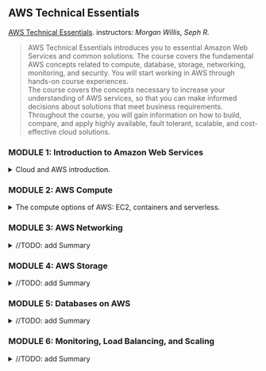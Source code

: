 <!--
ignore these words in spell check for this file
// cSpell:ignore Seph
 -->

## AWS Technical Essentials

[AWS Technical Essentials](https://explore.skillbuilder.aws/learn/course/1851/aws-technical-essentials). instructors: _Morgan Willis_, _Seph R._

> AWS Technical Essentials introduces you to essential Amazon Web Services and common solutions. The course covers the fundamental AWS concepts related to compute, database, storage, networking, monitoring, and security. You will start working in AWS through hands-on course experiences.\
> The course covers the concepts necessary to increase your understanding of AWS services, so that you can make informed decisions about solutions that meet business requirements. Throughout the course, you will gain information on how to build, compare, and apply highly available, fault tolerant, scalable, and cost-effective cloud solutions.

### MODULE 1: Introduction to Amazon Web Services

<details>
<summary>
Cloud and AWS introduction.
</summary>

#### What Is AWS?

<details>
<summary>
Basic Cloud Deployment models and advantages.
</summary>

types of deployment models:

- On-premises - having physical hardware dedicated which belongs to the company, either in the company physical location or in a data center nearby. this requires paying to obtain that hardware and managing it.
- Cloud - getting the IT resources via the internet from a cloud provider (such as AWS), this means there is no need for the company to maintain its' own data centers and purchase hardware.
- Hybrid - a combination of both, connecting hardware that resides on-premises with resources on the cloud, can be part of a transition period or be caused by regulatory needs.

Running workloads On-Premises requires owning the hardware, configuring it and deploying the software, which can be time consuming and expensive. cloud resources can be provisioned on demand with pay-per-use pricing so there are less barriers to experiment, and the process can be completed more quickly. Using cloud compute resources also allows to focus on the unique parts of the project. the compute resources, the databases, backups and networking portions usually remain the same across projects and across businesses, so it makes sense to get them from an external source rather than spend special effort on setting them up.

Cloud computing offers six advantages:

- Pay-As-You-Go Model - getting resources from the cloud provider is priced based on usage, there is no need to buy expensive hardware that might not be fully utilized.
- Benefit from Massive Economics of Scale - Cloud Vendors are responsible to getting the hardware, and because they buying units in massive scales, they can get better prices than an individual company can. this allows them to offer lower prices in the "pay as you go" models.
- Stop Guessing Capacity - rather than overbuying hardware for an on-premises data center in order to be ready for demand spikes, cloud resources can be acquired immediately when extra capacity is needed, and can be released when the demand goes down.
- Increase Speed and Agility - Since resources are accessed over the internet, there is little waiting time between provisioning the resources and using them. there is no need to wait for shipping and installation like an on-premises data center.
- Realize Cost Savings - since the cloud vendor is responsible to hosting and maintaining the hardware, there are less costs of racking, powering, cooling (and other physical operations), and the company can focus on the core product.
- Go Global in Minutes - Cloud Vendors have data centers across the world, so if there is a need to deploy in a different region, it is easy to deploy the same stack at a different data center and get lower networking latency.

</details>

#### AWS Global Infrastructure

<details>
<summary>
AWS has dataCenters across the world, and they can be accessed from everywhere.
</summary>

(video)

redundancy for disaster recovery across Availability Zones and across Regions

choosing the aws region:

- compliance - the most important factor, are there regulatory controls dictating which region can be used?
- latency - the closer the region to the users, the better. closer proximity means higher speed.
- pricing - pricing can vary between regions (sometimes due to taxation structures).
- service availability - some services might not be available in all regions, especially when the service is new.

the global edge network (edge locations and region edge caches) - caching data closer to the end-user. **Amazon Cloud Front** can be used to cache data.

_Regions_ are geographical regions, named after where they are and given an aws code. regions are independent from one another, and there is no automatic data transfer between them without the user setting it up. Regions consist of two or more _Availability Zones_, which are data centers spread across the region. they are remote from one another to avoid having them go down together.

Services can belong to different scopes: _Availability Zone_, _Region_ or the _Global_ level. global scoped services (such as **IAM**) are the same for all regions, other service might require you to choose a region and an Availability Zone, this might be done to set data durability and availability. For other services, AWS itself manages the placement in Availability Zones, and you only set the region.

A service should be highly available and resilient, which usually means that it should be deployed in more than one Availability Zone, so it can easily recover and provide service if one of aws data centers goes down.

</details>

#### Interacting with AWS

<details>
<summary>
Different Ways to work with AWS services.
</summary>

we can interact with the AWS resources in different way, via the management console (website), with the cli tool (scripting) or with software development kits that integrate with other software.

- AWS Management Console - website
- AWS CLI - command line interface
- AWS SDk - software development kit - for each programming language

the aws **Cloud Shell** is a service that provides CLI access from the web management console. the cli has the format of `aws <service> <commands>`.

</details>

#### Security and the AWS Shared Responsibility Model

<details>
<summary>
Security in the cloud.
</summary>

(video)

Security Concerns are divided between AWS the User. AWS is always responsible to the physical security, but depending on the service, AWS might be in charge of more or less parts of the security. for an **EC2** machine, aws is in charge of the underlying hardware and the virtualization, but the user is in charge of the installed OS, patches and controlling access to the resource. AWS offers many options to get security features on services, and usually, the user is responsible to the data security and controlling access to it.

The more "managed" services are, the more aws is responsible for them, S3 is a very managed solution with less user controlled security, while EC2 is a non-managed solution where the user has to manage much more.

> A key concept is that customers maintain complete control of their data and are responsible for managing the security related to their content. For example, you are responsible for the following:
>
> - Choosing a Region for AWS resources in accordance with data sovereignty regulations
> - Implementing data-protection mechanisms, such as encryption and scheduled backups
> - Using access control to limit who can access your data and AWS resources

</details>

#### Protecting the AWS Root User

<details>
<summary>
Protecting The Root User with MultiFactor authentication
</summary>

(video)

the root user has unlimited permissions and powers. the root user is accessed with an email and password. since the root user has all the permissions, we need to protect it, as we don't want it to be compromised. to prevent this, we should enable Multi-Factor-Authentication to as a second layer. MFA device can be physical or virtual.\
An additional recommendation is to avoid using the root user for everyday tasks, and instead use IAM roles with limited powers.

Besides the email and password combination, there is another set of credentials, the key id and secret for programmatic access. they are used to connect to the IAM role via the CLI or other APIs.

> The root user has complete access to all AWS services and resources in your account, including your billing and personal information. Therefore, you should securely lock away the credentials associated with the root user and not use the root user for everyday tasks. Visit the links at the end of this lesson to learn more about when to use the AWS root user.\
> To ensure the safety of the root user, follow these best practices:
>
> - Choose a strong password for the root user.
> - Enable multi-factor authentication (MFA) for the root user.
> - Never share your root user password or access keys with anyone.
> - Disable or delete the access keys associated with the root user.
> - Create an Identity and Access Management (IAM) user for administrative tasks or everyday tasks.

Multi Factor authentication relies on having a combination of identification methods -

1. Something You Know - such as user name and password
2. Something You Have - such as a one-time pass-code from an authentication device
3. Something You Are - like a fingerprint or face scanning identification.

AWS mostly works with "Something You Have", this can be a security stick that's been certified by FIDO, or a pass-code generated by either a physical or virtual MFA device (like an application on the phone).

</details>

#### AWS Identity and Access Management

<details>
<summary>
IAM: Users, Groups, Policies, Roles and Identity providers
</summary>

(video)

access control, api permissions are required even when the resources are in the same account or VPN. different people need different access and permissions.

Aws IAM (Identity and Access Management) controls the log-in credentials and permissions, and the signing of API calls to resources. it Doesn't control application identity.

- Authentication - user is who they say they are. "who is this user?"
- Authorization - user can do the actions want to do. "what can this user do?"

we use IAM policies to grant or deny permissions to perform actions, and we attach those policies to AWS identities. Policies are json-based documents:

```json
{
  "Version": "2012-10-17",
  "Statement": [
    {
      "Effect": "Allow",
      "Action": "ec2:*",
      "Resource": "",
      "Condition": {}
    }
  ]
}
```

we can also attach IAM policies to a group, a group is collection of users, which makes it easier to assign policies without managing individual users. this is the best practice to follow.

another best practice is to create an administrator user from the root user, and use that user for all administrative actions, leaving the root user unused. we can apply IAM policies to that new user, but not the root user. unlike human users, applications should use roles to access resource in AWS.

IAM is the centralized view service of the uses, roles and permissions in the aws account.

- Global - not specific to any one region - all IAM configurations are viewed in a unified way.
- Integrated with AWS services - by default.
- Shared Access - providing permissions to other users to act in the account without sharing the password or key.
- Multi Factor Authentication - supports for extra security.
- Identity Federation - Allows for integration with other identity providers (such as corporate users) to gain temporary access to the AWS account.
- Free to use - No additional charge for IAM services.

##### IAM User

the IAM user represents a person or a service that interacts with the resources in the accounts, any action the user performs is billed to the account. a User can authenticate to the management console (website) or with programmatic access with key and secret. Credentials are permanent until removed or rotated.\
Permissions can be granted directly to an IAM user, but as the number of users increases, this becomes harder to manage.

##### IAM Group

An IAM group is a collection of users, all the users in the group "inherit" permissions from the group, so it's easier to manage on a large scale. onboarding a new employee simply requires creating a new user in the "developers" group, rather than assigning specific permissions to each new user. and moving a user to a different role is as simple as removing it from one group and assigning them to another.\
Users can belong to several groups at once, but groups can not be nested.

##### IAM Policies

Permissions are managed through policies, which are attached to IAM identities (users, groups, roles), any action is checked against the policy document and is executed only if the permissions match. the policy document has:

- version - defines this as an IAM policy, mush be "2012-10-17". should always be placed in the documents.
- Statement - the collection of permissions
- Sid - textual description of the statement
- Effect - does the statement "allow" this behavior or "deny" it?
- Action - which actions the effect refers to, use asterisks `*` as wild card for all actions
- Resource - which resource the statement refers to, defined by the ARN or with wild card.

##### Roles

(video)

role-based-access

policies can be applied to user and groups, and also to roles. an IAM role is a temporary identity that can assumed in order to gain access to AWS credentials (and resources). Each api request to AWS is signed, so if we don't want to create a user for each component of the application, we should use IAM roles for them. roles also have policies attached , but they don't use static credentials, they have temporary log-in credentials the are dynamically created.

to create a role, we go to the <kbd>IAM</kbd> service, choose <kbd>Roles</kbd>, <kbd>Create Role</kbd> and choose the trusted entity of the EC2 machine. here we can attach permissions (policies) for the role, in our case we search for S3 and select the full access policy. we filter for "dynamoDb" and do the same. we give the role a name, description and tags. roles are used to communicate between aws services.

we can also use external Identity Providers to assume roles, this can be done when we have an existing identity providers, this way we create _Federated users_, which is done via the IAM identity Center.

##### IAM Best Practices

- Lock down the AWS root user - the most powerful role in the AWS account, should be protected. can not be limited.
  - Don't share credentials
  - Activate MFA on the root account
  - Consider deleting the root user access keys
- Follow the principle of least privilege - security standard to only grant the permissions needed to perform the desired task, and nothing more.
- Use IAM appropriately - IAM is only to provide access to AWS resources, not for applications level authentications.
- Use IAM Roles when possible - Roles are more efficient than users. they are easier to manage and use dynamic credentials that are temporary, rather than static credentials such as passwords and access keys.
- Consider using an identity provider - When there are many users who need access, it might be easier to have a single access point to all AWS accounts via an identity provider. this makes managing users easier, and provides a consolidated, single-source-of-truth access to AWS.
- Regularly review and remove unused users, roles and other credentials - remove unused identities to make monitoring easier.

</details>

#### Demonstration: Implementing Security with IAM

<details>
<summary>
Working with AWS for our demo application
</summary>

(video)

creating an IAM Role, and users, under the <kbd>IAM</kbd> service, we create a role for the EC2 service. other options are:

- aws account - different account
- web identity - federated users
- SAML 2.0 - active directory
- custom trust policies - other

we select the AWS service, and then grant policies. there are aws managed policies which are pre-written by aws, and there are user custom policies, which can be more granular and specific. but the managed policies are a good place to start.

we can review the document and see the new _Principal_ field, which determines who can assume the policy (rather than what it can do).

we also <kbd>Create a User</kbd>, and we allow the user to access the web management console, and we require it change the password at the first log-in. we also create a group and give it full EC2 permissions. in the user role, we can <kbd>Create Access key</kbd> (but we delete those immediately)

</details>

#### Hosting the Employee Directory Application on AWS

<details>
<summary>
Demo of launching an EC2 machine.
</summary>

(video)

hosting the application with Amazon EC2, using the default VPC and other defaults. under the <kbd>EC2</kbd> service, we <kbd>Launch an instance</kbd> - a single virtual machine. we give it a name and use the linux AMI, the free tier, and under the network settings we click <kbd>edit</kbd> and choose the default VPC without subnet preferences. we need to <kbd>Add Security group</kbd> to allow HTTP and HTTPS traffic to reach the instance, and under the advanced details, we choose the role we created earlier as the instance profile. under the user date, we add the script that downloads the source code for the app and launches it with flask. after clicking <kbd>Launch instance</kbd>, we can wait a few minutes, and then use the public IP address to navigate into it in the browser.

</details>

#### Module 1 Knowledge Check

<details>
<summary>
Recap questions
</summary>

> - Q: What are the four main factors that you should take into consideration when choosing a Region?
> - A: Latency, price, service availability, and compliance
> - Q: Which of the following best describes the relationship between Regions, Availability Zones, and data centers?
> - A: Regions are a grouping of Availability Zones. Availability Zones are one or more discrete data centers.
> - Q: Which of the following is a benefit of cloud computing?
> - A: Pay as you go.

</details>

</details>

### MODULE 2: AWS Compute

<details>
<summary>
The compute options of AWS: EC2, containers and serverless.
</summary>

#### Compute as a Service

<details>
<summary>
Understanding Compute
</summary>

(video)

every application requires computing power, using on-premises compute requires choosing the correct hardware, buying it, shipping it, and then setting it up. once the servers are acquired, it's hard to get more, and harder to replace them if they are no longer needed. with cloud vendors, AWS has taken care of buying, maintaining and setting up the servers, so there is no need to wait before starting to use them.\
EC2 is the most basic compute service, but it's not the only one. most of the lessons will be spent on EC2, but there are also serverless compute and containers, which might be the preferable option.

Servers are the first building block for applications, they usually handle HTTP requests and send responses to the the client, but we consider any api-based communication as belonging to client-server model, even if they don't use HTTP requests. The clients sends a request, and the server handlers it.

Servers are computers connected to the internet, which run a server configuration such as:

- Windows - Internet Information Service (IIS)
- Linux - Apache HTTP server, Nginx, Apache Tomcat.

servers can be run on virtual machine instances (EC2), on containers or as serverless compute. EC2 is the fundamental option, where the AWS hypervisor creates a virtualized machine with the required OS and then we have a "virtual computer" that runs inside a physical computer.

</details>

#### Getting Started with Amazon EC2

<details>
<summary>
EC2 Basics
</summary>

> When architect-ing any application for high availability, consider using at least two EC2 instances in two separate Availability Zones.

(video)

EC2 machines are the most flexible and "controllable" compute options, they are billed by second or hour, and can be shut down to reduce costs. EC2 machines can run a variety of Operating systems, based on the AMI - Amazon Machine Image.\
A single AMI can create multiple machines, and it contains the OS, device mapping, launch permissions, and sometimes pre-installed services. AMIs are provided by AWS, by the community through the marketplace, and can be created for custom needs. in addition to the AMI, the ec2 also has the instance type and size, which determines the computing power and memory available to it. Instance types are grouped by the use case, for example, the G-family is designed to handle graphic intensive, while the M-family is general purpose. after choosing the type, the size (starting from nano and going up to many "EXTRA") determines the compute powers (number of cores). this means that the hardware can be changed, so there is no need to over-provision hardware when starting out. the machine can be changed based on need.\
This also makes trying new options easier, and even to scale up and scale out for short periods of increased demand.

##### Amazon EC2

> Amazon EC2 is a web service that provides secure, resizable compute capacity in the cloud. With this service, you can provision virtual servers called EC2 instances.\
> With Amazon EC2, you can do the following:
>
> - Provision and launch one or more EC2 instances in minutes.
> - Stop or shut down EC2 instances when you finish running a workload.
> - Pay by the hour or second for each instance type (minimum of 60 seconds).

EC2 instances have hardware specification (CPU, memory, network, storage) and logical configurations (networking location, firewall rules, authentication).

##### Amazon Machine Image (AMI)

> An AMI includes the operating system, storage mapping, architecture type, launch permissions, and any additional preinstalled software applications.

EC2 machines are instances of the AMI definition, when an EC2 machine is created, the AMI is copied into the root device volume, and then the machine is booted from it. AMIs are re-usable, and can configure tha starting sequence, the programs that are needed, and can be used again and again to spin up more EC2 instances.\
AMIS

- Quick start AMIs - commonly used AMIs created by AWS.
- Market Place - AMIs created by third-party verified vendors.
- Account AMIs - created from running EC2 instances.
- Community AMIs - created and shared by the AWS user community.
- Custom Image - built with the EC2 Image builder.

AMIs have unique identifiers, each starting with "ami-" and then a unique hash. AMIs are region bound, and the "same" AMI has different identifiers for each region.

The EC2 machine can be configured with different resources, effecting the power and pricing of it, the instance type notation is one letter for the family, then the generation number, any additional data a period and then the instance size.

| Instance family       | Description                                                                                                                                                                                                                                                                                                                | Use Cases                                                                                                                                                                                                                                                                |
| --------------------- | -------------------------------------------------------------------------------------------------------------------------------------------------------------------------------------------------------------------------------------------------------------------------------------------------------------------------- | ------------------------------------------------------------------------------------------------------------------------------------------------------------------------------------------------------------------------------------------------------------------------ |
| General purpose       | General purpose instances provide a balance of compute, memory, and networking resources, and can be used for a variety of workloads.                                                                                                                                                                                      | Ideal for applications that use these resources in equal proportions, such as web servers and code repositories                                                                                                                                                          |
| Compute optimized     | Compute optimized instances are ideal for compute-bound applications that benefit from high-performance processors.                                                                                                                                                                                                        | Well-suited for batch processing workloads, media transcoding, high performance web servers, high performance computing (HPC), scientific modeling, dedicated gaming servers and ad server engines, machine learning inference, and other compute intensive applications |
| Memory optimized      | Memory optimized instances are designed to deliver fast performance for workloads that process large datasets in memory.                                                                                                                                                                                                   | Memory-intensive applications, such as high-performance databases, distributed web-scale in-memory caches, mid-size in-memory databases, real-time big-data analytics, and other enterprise applications                                                                 |
| Accelerated computing | Accelerated computing instances use hardware accelerators or co-processors to perform functions such as floating-point number calculations, graphics processing, or data pattern matching more efficiently than is possible in software running on CPUs.                                                                   | Machine learning, HPC, computational fluid dynamics, computational finance, seismic analysis, speech recognition, autonomous vehicles, and drug discovery                                                                                                                |
| Storage optimized     | Storage optimized instances are designed for workloads that require high sequential read and write access to large datasets on local storage. They are optimized to deliver tens of thousands of low-latency random I/O operations per second (IOPS) to applications that replicate their data across different instances. | NoSQL databases (Cassandra, MongoDB and Redis), in-memory databases, scale-out transactional databases, data warehousing, Elasticsearch, and analytics                                                                                                                   |
| HPC optimized         | High performance computing (HPC) instances are purpose built to offer the best price performance for running HPC workloads at scale on AWS.                                                                                                                                                                                | Ideal for applications that benefit from high-performance processors, such as large, complex simulations and deep learning workloads                                                                                                                                     |


Instances are also created in specific locations, meaning which Availability Zone hosts them. applications should be designed for speed and high availability. 
</details>

#### Amazon EC2 Instance Lifecycle

<details>
<summary>
Virtual Machine life cycle and pricing.
</summary>

> An EC2 instance transitions between different states from the moment you create it until its termination.

(video)

Provisioning and removing instances, scaling the compute power as needed, so the application always has enough compute resources, but without paying extra for unused compute power.

EC2 instances have life cycle (states)
1. it starts from an AMI in the **PENDING** state
2. moving to **RUNNING** state
3. rebooting the instance temporarily to the **REBOOTING** state before returning th **RUNNING**
4. stopping the instance, moving to **STOPPING** and **STOPPED** states, which require the **PENDING**.
5. pausing (stop-and hibernate), which saves the machine to memory, so after **STOPING** and **STOPPED**, it can return to **RUNNING** immediately.
6. terminating the instance **SHUTTING DOWN** and **TERMINATED** which removes all data from it.

there is a service called *termination protection* which can recover data from terminated instances for a limited period of time.

EC2 machines are charged for the **RUNNING** and **STOPPING** state.


> 1. When you launch an instance, it enters the **pending** state. When an instance is pending, billing has not started. At this stage, the instance is preparing to enter the running state. Pending is where AWS performs all actions needed to set up an instance, such as copying the AMI content to the root device and allocating the necessary networking components.
> 2. When your instance is **running**, it's ready to use. This is also the stage where billing begins. As soon as an instance is running, you can take other actions on the instance, such as reboot, terminate, stop, and stop-hibernate.
> 3. When you **reboot** an instance, it’s different than performing a stop action and then a start action. Rebooting an instance is equivalent to rebooting an operating system. The instance keeps its public DNS name (IPv4) and private and public IPv4 addresses. An IPv6 address (if applicable) remains on the same host computer and maintains its public and private IP address, in addition to any data on its instance store volumes.
> 4. When you stop your instance, it enters the **stopping** and then **stopped** state. This is similar to when you shut down your laptop. You can stop and start an instance if it has an Amazon Elastic Block Store (Amazon EBS) volume as its root device. When you stop and start an instance, your instance can be placed on a new underlying physical server. Your instance retains its private IPv4 addresses and if your instance has an IPv6 address, it retains its IPv6 address. When you put the instance into stop-hibernate, the instance enters the stopped state, but saves the last information or content into memory, so that the start process is faster.
> 5. When you terminate an instance, the instance stores are erased, and you lose both the public IP address and private IP address of the machine. Termination of an instance means that you can no longer access the machine. As soon as the status of an instance changes to **shutting down** or **terminated**, you stop incurring charges for that instance.

when in the stop-and-hibernate state, the state of the machine is saved to the EBS (elastic block storage) volume, so it's quicker to recover. however, it also incurs costs. not all instances can hibernate.

##### Pricing
pricing depends on the instance compute power and other factors.

- **On-Demand Instances** are EC2 machine that are provisioned directly, without up-front payment or commitments. they are used for flexibility, for short term workloads that can not be interrupted, and for testing and developing.
- **Spot Instances** have flexible start and end time, and can run when demand to EC2 machines is low, and therefore have lower costs. they are used for workloads which can happen at flexible times, can be stopped and resumed (or are stateless). the user can set a limit on spending, and bid for the price in which they want to provision a machine, and once the price falls to that level, then the instance is provisioned. pricing is set by AWS based on capacity.
- **Saving Plans** are long term contracts with AWS to provision resources over a long period of time (one year or 3 years), this provides a significant discount over "on-demand" instances, if the workloads have consistent and steady usage pattern and the user can make those up-front payment.
- **Reserved Instances** also have 1 year or 3 year plans, but with different payment options (all upfront, partial upfront, no upfront). they provided a cheaper alternative to "on-demand" instances when there is an expectation for steady workloads:
  - *Standard Reserved Instances*
  - *Convertible Reserved Instances* - allow for changing the instance type to a stronger machine at a discounted price
  - *Scheduled Reserved Instance* - reserving only for a window of time.
- **Dedicated Host** - a physical EC2 server that is only used by the client, and can help with cost reduction by incorporating software licenses and it might be part of compliance requirements. can be purchased on demand (hourly) or reserved for a discount. 



</details>

#### Demonstration: Launching the Employee Directory Application on Amazon EC2

<details>
<summary>
Demo of Creating the EC2 web server.
</summary>

(video)

launching the EC2 on the default VPC. <kbd>Launch Instance</kbd>, provide name, choose AMI template, instance type and size (some belong to the free tier, while some have GPU), we can use a key-pair for ssh connection. under the network settings, we use the default the VPC and subnets, with the gateway for public internet access. with choose to auto-assign a public ip address.\
Under firewall options, we can set the Security group or create a new one, we can then add storage if needed. under advanced details, we can set the IAM instance profile with the role, and we paste the provided bash script into the "User data" section to have it run when the machine is booted. the script contains installation of packages and running the program itself. 


</details>

#### Container Services

<details>
<summary>
Understanding Containers and container orchestration.
</summary>

(video)

some applications work better with container compute, rather than EC2 compute. for containers workloads (docker), it might be better to use container based compute services, such as ECS and EKS, which provide built-in container orchestration. this allows to scale hosts and scale the containers themselves. containers can run on top of EC2 machines or on AWS Fargate.

Containers are a standardized method of isolating processes and running them, which allows for portability and flexibility across machines as all the needed requirements are part of the container image. containers are similar in some regards to virtual machines, but they are more lightweight (and spin up faster), as they don't each maintain a copy of the operating system.\
In AWS containers can be run on EC2 machines, this could be done manually, but it becomes hard to manage as the number of machines scales. for theses cases, it's recommended to use an orchestrating service. the orchestrator handles:
> - How to place your containers on your instances
> - What happens if your container fails
> - What happens if your instance fails
> - How to monitor deployments of your containers

##### Managing containers with Amazon ECS

ECS is an amazon service that manages containers end-to-end. the containers are defined as "tasks" and can rn either on EC2 machines or on fargate instances.
- cluster - logical grouping of services, tasks and capacity providers in a region.
- Service - one or more identical tasks. checks and replaces unhealthy tasks.
- Task - one or more containers, specify compute, networking, IAM and configurations.

when using an EC2 to run ECS, the ECS agent is installed and manages the compute instance. this can be done for Linux and Windows machines. ECS cluster can manage launching and stopping containers, scaling containers, placing the container across the cluster, and assigning permissions. Tasks are defined as json documents with the image, containers and resources required for the container.

##### Using Kubernetes with Amazon EKS
EKS is the AWS service for running kubernetes clusters. Kubernetes is an open-source platform for managing containers, and it is popular and supported by many cloud vendors. 

</details>

#### Introduction to Serverless

<details>
<summary>
Why go Serverless?
</summary>

> Spend time on the things that differentiate your application, rather than spending time on ensuring availability, scaling, and managing servers.

(video)

using virtual machines and containers requires setting up the infrastructure for maintenance, patching and high availability. while this is easier than running on-premises servers, and it does give a greater level of control, it might be too much for some applications.\
AWS serverless services hide away the server running the application, and don't allow access or knowledge of it. instead, all the management is done by AWS, and the user takes care of the application, rather than the infrastructure running it. this ties into the shared responsibility model, as we move into serverless options, AWS handles more and more of the actions.

Running a server on EC2 still requires the user to handle the OS, security patching, networking, storage and scaling. the serverless model abstracts away those issues and lets AWS handle them, while the user can focus more on the application and the value it provides. Serverless also has built-in scaling, high availability and fault tolerance.


</details>

#### Serverless with AWS Fargate

<details>
<summary>
Run Containers on Managed Compute Clusters
</summary>

> AWS Fargate scales and manages the infrastructure, so developers can work on what they do best, application development.

(video)

AWS fargate are compute instances which can be used instead of EC2 instances. instead of setting up EC2 machines to hold the containers, the containers are deployed to a managed cluster which does everything for you. Fargate supports spot and reserved instances for reduced costs. Fargate clusters have built on scaling options and use "per-per-use" modeling to avoid paying for under-utilized EC2 machines
</details>

#### Serverless with AWS Lambda

<details>
<summary>
Event based computing with Lambda functions.
</summary>

(video)

AWS lambda are serverless compute code that are activated by triggers and execute code in response to it. when the trigger is detected, the code runs in a managed environment. if the demand increases, then more AWS lambdas are deployed, all with the same code in an isolated environment.\
Lambdas are limited for 15 minutes, so they aren't intended for long running code, but they can be used for easy, scalable processing.\
In our example, we create a lambda to resize photos when they are uploaded to the S3 Bucket. we go the the <kbd>Lambda</kbd> service, and choose where the code comes from (from scratch, from a blueprint, or from a container). we can use different runtime (programming languages), and we assign the trigger source to start the lambda, in our case, we care about creating new files in the S3 bucket at a specific location, and we want to output it to another location. we also set up the IAM role for permissions. we can test this by adding an image to the S3 bucket.

Lambda code runs without provisioning and running a server. it can be used for many cases, with all kinds of runtime environments and programming languages. scaling and high availability are built-in into the lambda service.

- Function - the code that is invoked.
- Trigger - which event trigger the code.
- Events - The data that is passed to the code.
- Application environment - the isolated compute runtime and resource in which the code is executed.
- Deployment Package - either a zip file or a container image, when the lambda isn't taken from a blueprint or written from scratch.
- Runtime - Language specific runtime environment for each programming language, or even a custom environment.
- Lambda function Handler - the entry point of the lambda, the function in the code that meets the event.

Lambda billing is done on a granular bases, rounded up to the nearest millisecond of duration.

</details>

#### Choosing the Right Compute Service

<details>
<summary>
How to choose AWS services based on requirements.
</summary>

(video)

choosing the right service for the use case. practice questions.

</details>

#### Module 2 Knowledge Check

<details>
<summary>
Recap Questions.
</summary>

> - Q: What does an Amazon EC2 instance type indicate?
> - A: Instance family and instance size
> - Q: Which of the following is true about serverless?
> - A: You never pay for idle resources.

</details>

</details>

### MODULE 3: AWS Networking

<details>
<summary>
//TODO: add Summary
</summary>

Introduction to Networking
Amazon VPC
Amazon VPC Routing
Amazon VPC Security
Demonstration: Relaunching the Employee Directory Application in Amazon EC2
Module 3 Knowledge Check

</details>

### MODULE 4: AWS Storage

<details>
<summary>
//TODO: add Summary
</summary>

Storage Types
File Storage with Amazon EFS and Amazon FSx
Block Storage with Amazon EC2 Instance Store and Amazon EBS
Object Storage with Amazon S3
Choosing the Right Storage Service
Demonstration: Creating an Amazon S3 Bucket
Module 4 Knowledge Check

</details>

### MODULE 5: Databases on AWS

<details>
<summary>
//TODO: add Summary
</summary>

Introduction to Databases on AWS
Amazon RDS
Purpose-Built Databases
Amazon DynamoDB
Choosing the Right Database Service
Demonstration: Implementing and Managing Amazon DynamoDB
Module 5 Knowledge Check

</details>

### MODULE 6: Monitoring, Load Balancing, and Scaling

<details>
<summary>
//TODO: add Summary
</summary>

Monitoring
Amazon CloudWatch
Solution Optimization
Traffic Routing with Elastic Load Balancing
Amazon EC2 Auto Scaling
Demonstration: Making the Employee Directory Application Highly Available
Employee Directory Application Redesign
Module 6 Knowledge Check

</details>
